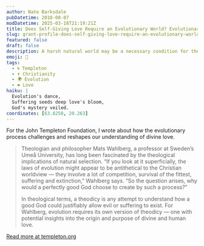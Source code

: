 ```yaml
---
author: Nate Barksdale
pubDatetime: 2018-08-07
modDatetime: 2025-03-18T21:19:21Z
title: Does Self-Giving Love Require an Evolutionary World? Evolutionary Theodicy in Light of the Mystical Tradition
slug: grant-profile-does-self-giving-love-require-an-evolutionary-world-evolutionary-theodicy-in-light-of-the-mystical-tradition
featured: false
draft: false
description: A harsh natural world may be a necessary condition for the practice of sacrificial love
emoji: 🤔
tags:
  - 🌀 Templeton
  - ✝️ Christianity
  - 🌍 Evolution
  - ❤️ Love
haiku: |
  Evolution's dance,  
  Suffering seeds deep love's bloom,  
  God's mystery veiled.
coordinates: [63.8258, 20.263]
---
```


For the John Templeton Foundation, I wrote about how the evolutionary process challenges and reshapes our understanding of divine love.

> Theologian and philosopher Mats Wahlberg, a professor at Sweden’s Umeå University, has long been fascinated by the theological implications of natural selection. “If you look at it superficially, the laws of evolution might appear to be antithetical to the Christian worldview — they involve a lot of competition, survival of the fittest, suffering and extinction,” Wahlberg says. “So the question arises, why would a perfectly good God choose to create by such a process?”
>
> In theological terms, a theodicy is any attempt to understand how a good God could justifiably allow evil or suffering to exist. For Wahlberg, evolution requires its own version of theodicy — one with potential insights into the origin and purpose of divine and human love.

[Read more at templeton.org](https://www.templeton.org/grant/does-self-giving-love-require-an-evolutionary-world-evolutionary-theodicy-in-light-of-the-mystical-tradition)
